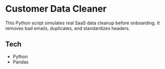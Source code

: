 # Customer Data Cleaner

This Python script simulates real SaaS data cleanup before onboarding. It removes bad emails, duplicates, and standardizes headers.

## Tech
- Python
- Pandas
